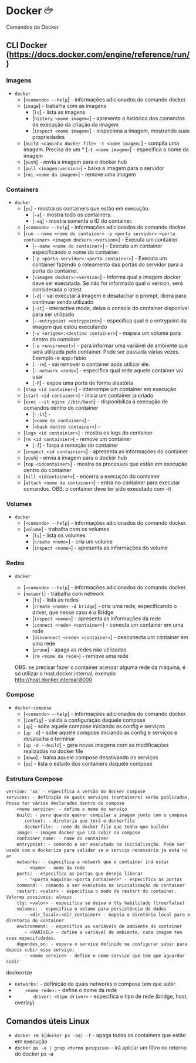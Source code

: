 # Docker ![](/images/icons8-docker-24.png)

Comandos do Docker 

## CLI Docker (https://docs.docker.com/engine/reference/run/)

### Imagens
* `docker`
    * [`<comando> --help`] - informações adicionados do comando docker.    
    * [`image`] - trabalha com as imagens
        * [`ls`] - lista as imagens
        * [`history <nome imagem>`] - apresenta o histórico dos comandos de execução da criação da imagem
        * [`inspect <nome imagem>`] - inspeciona a imagem, mostrando suas propriedades
    * [`build <caminho docker file> -t <nome imagem:`] - compila uma imagem. Precisa de um 
            * [`-t <nome imagem>`] - especifica o nome da imagem
    * [`push`] - envia a imagem para o docker hub
    * [`pull <imagem:version>`] - baixa a imagem para o servidor
    * [`rmi <nome da imagem>`] - remove uma imagem        
    
### Containers
* `docker`
    * [`ps`] - mostra os containers que estão em execução.
        * [`-a`] - mostra todo os containers.
        * [`-aq`] - mostra somente o ID do container.
    * [`<comando> --help`] - informações adicionados do comando docker.
    * [`run --name <nome do container> -p <porta servidor>:<porta container> <imagem docker>:<version>`] - Executa um container.
        * [`--name <nome do container>`] - Executa um container especificando o nome do container.
        * [`-p <porta servidor>:<porta container>`] - Executa um container fazendo o roteamento das portas do servidor para a porta do container.
        * [`<imagem docker>:<version>`] - Informa qual a imagem docker deve ser executada. Se não for informado qual o version, será considerada o latest        
        * [`-d`] - vai executar a imagem e desatachar o prompt, libera para continuar sendo utilizado
        * [`-it`] - interactive mode, deixa o console do container disponível para ser utilizado
        * [`--entrypoint <entrypoint>`] - especifica qual é o entrypoint da imagem que estou executando
        * [`-v <origem>:<destino container>`] - mapeia um volume para dentro do container
        * [`-e <enviroment>`] - para informar uma variável de ambiente que será utilizada pelo container. Pode ser passada várias vezes. Exemplo -e app=fabio 
        * [`--rm`] - vai remover o container após utilizar ele.
        * [`--network <rede>`] - especifica qual rede aquele container vai usar
        * [`-P`] - expoe uma porta de forma aleatória
    * [`stop <id container>`] - interrompe um container em execução
    * [`start <id container>`] - inicia um container ja criado
    * [`exec --it nginx //bin/bash`] - disponibiliza a execução de comandos dentro do container
        * [`--it`] - 
        * [`<nome do container>`] - 
        * [`<bash dentro container>`] - 
    * [`logs <id containier>`] - mostra os logs do container
    * [`rm <id containier>`] - remove um container
        * [`-f`] - força a remoção do container
    * [`inspect <id containier>`] - apresenta as informações do container    
    * [`push`] - envia a imagem para o docker hub
    * [`top <idcontainer>`] - mostra os processos que estão em execução dentro do container
    * [`kill <idcontainer>`] - encerra a execução do container
    * [`attach <nome da container>`] - entra no container para executar comandos. OBS: o container deve ter sido executado com -it

### Volumes    
* `docker`
    * [`<comando> --help`] - informações adicionados do comando docker.    
    * [`volume`] - trabalha com os volumes
        * [`ls`] - lista os volumes
        * [`create <nome>`] - cria um volume
        * [`inspect <nome>`] - apresenta as informações do volume

### Redes    
* `docker`
    * [`<comando> --help`] - informações adicionados do comando docker.    
    * [`networl`] - trabalha com network
        * [`ls`] - lista as redes
        * [`create <nome> -d bridge`] - cria uma rede, especificando o driver, que nesse caso é o Bridge                
        * [`inspect <nome>`] - apresenta as informações da rede
        * [`connect <rede> <container>`] - conecta um container em uma rede
        * [`disconnect <rede> <container>`] - desconecta um container em uma rede
        * [`prune`] - apaga as redes não utilizadas
        * [`rm <nome da rede>`] - remove uma rede
    
    OBS: se precisar fazer o container acessar alguma rede da máquina, é só utilizar o
    host.docker.internal, exemplo http://host.docker.internal:8000

### Compose 
* `docker-compose`
    * [`<comando> --help`] - informações adicionados do comando docker.    
    * [`config`] - valida a configuração daquele compose
    * [`up`] - sobe aquele compose iniciando as config e serviços
    * [`up -d`] - sobe aquele compose iniciando as config e serviços e desatacha o terminar
    * [`up -d --build`] - gera novas imagens com as modificações realizadas no docker file
    * [`down`] - baixa aquele compose desativando os serviços        
    * [`ps`] - lista o estado dos containers daquele compose

### Estrutura Compose 
```
version: 'xx' - especifica a versão do docker compose
services: - definição de quais serviços (containers) serão publicados. Posso ter vários declarados dentro do compose
    <nome service>: - define o nome do serviço
    build: - para quando querer compilar a imagem junto com o compose
       context: - diretorio que terá o dockerfile
       dockerfile: - nome do docker file que tenha que buildar
    image: - imagem docker que irá subir no compose
    container_name: - nome do container
    entrypoint: - comando a ser executado na inicialização. Pode ser usado com o dockerize para validar se o serviço necessário ja está no ar
    networks: - especifica a network que o container irá estar
       - <name> - nome da rede
    ports: - especifica as portas que desejo liberar
       - "<porta_maquina>:<porta_container>" - especifica as portas
    command: - comando a ser executado na inicialização do container
    restart: <valor> - especifica o modo de restart do container. Valores possíveis: always
    tty: <valor> - especifica se deixa o tty habilitado (true/false)
    volumes: - especifica o volume para persistência de dados
       - <dir_local>:<dir_container> - mapeia o diretório local para o diretório do container
    environment: - especifica as variáveis de ambiente do container
       - <VARIVEL> - define a variável de ambiente, cada imagem tem suas especifidades.
    dependes_on: - espera o service definido na configurar subir para depois subir esse serviço;
       - <nome service> - define o nome service que tem que aguardar subir
```
dockerrize

* `networks:` - definição de quais networks o compose tem que subir
* `    <nome rede>:` - define o nome da rede
* `       driver: <tipo driver>` - especifica o tipo de rede (bridge, host, overlay)


## Comandos úteis Linux

* `docker rm $(docker ps -aq) -f` - apaga todas os containers que estão em execução
* `docker ps -a | grep <termo pesquisa>` - irá aplciar um filtro no retorno do docker ps -a
